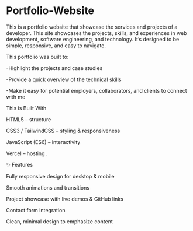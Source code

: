 # Portfolio-Website
This is a portfolio website that showcase the services and projects of a developer.
This site showcases the projects, skills, and experiences in web development, software engineering, and technology. It’s designed to be simple, responsive, and easy to navigate.

This portfolio was built to:

-Highlight the projects and case studies

-Provide a quick overview of the technical skills

-Make it easy for potential employers, collaborators, and clients to connect with me

This is Built With

HTML5 – structure

CSS3 / TailwindCSS – styling & responsiveness

JavaScript (ES6) – interactivity

Vercel – hosting .

✨ Features

Fully responsive design for desktop & mobile

Smooth animations and transitions

Project showcase with live demos & GitHub links

Contact form integration

Clean, minimal design to emphasize content
